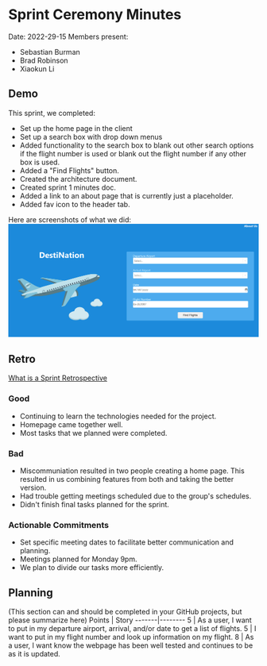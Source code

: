 # Sprint Ceremony Minutes
  
Date: 2022-29-15
Members present:
* Sebastian Burman
* Brad Robinson
* Xiaokun Li
  
## Demo
This sprint, we completed:
* Set up the home page in the client
* Set up a search box with drop down menus
* Added functionality to the search box to blank out other search options if the flight number is used or blank out the flight number if any other box is used.
* Added a "Find Flights" button.
* Created the architecture document.
* Created sprint 1 minutes doc.
* Added a link to an about page that is currently just a placeholder.
* Added fav icon to the header tab.

Here are screenshots of what we did:
![Thing](/doc/images/Homepage.png?raw=true)

## Retro
[What is a Sprint Retrospective](https://www.scrum.org/resources/what-is-a-sprint-retrospective)

### Good
* Continuing to learn the technologies needed for the project.
* Homepage came together well.
* Most tasks that we planned were completed.

### Bad
* Miscommuniation resulted in two people creating a home page. This resulted in us combining features from both and taking the better version.
* Had trouble getting meetings scheduled due to the group's schedules.
* Didn't finish final tasks planned for the sprint.

### Actionable Commitments
* Set specific meeting dates to facilitate better communication and planning.
* Meetings planned for Monday 9pm.
* We plan to divide our tasks more efficiently.

## Planning
(This section can and should be completed in your GitHub projects, but please 
summarize here)
Points | Story
-------|--------
5      | As a user, I want to put in my departure airport, arrival, and/or date to get a list of flights.
5      | I want to put in my flight number and look up information on my flight.
8      | As a user, I want know the webpage has been well tested and continues to be as it is updated.
